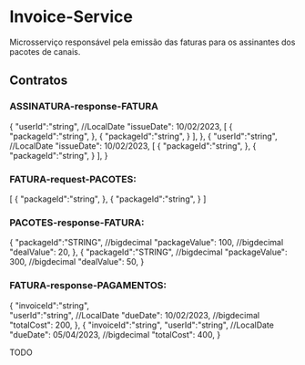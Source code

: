 # Invoice-Service
Microsserviço responsável pela emissão das faturas para os assinantes dos pacotes de canais.

## Contratos
### ASSINATURA-response-FATURA
{
    "userId":"string",
    //LocalDate
    "issueDate": 10/02/2023,
    [
        {
            "packageId":"string",
        },
        {
            "packageId":"string",
        }
    ],
},
{
    "userId":"string",
    //LocalDate
    "issueDate": 10/02/2023,
    [
        {
            "packageId":"string",
        },
        {
            "packageId":"string",
        }
    ],
}

### FATURA-request-PACOTES:
[
    {
        "packageId":"string",
    },
    {
        "packageId":"string",
    }
]

### PACOTES-response-FATURA:
{
    "packageId":"STRING",
    //bigdecimal
    "packageValue": 100,
    //bigdecimal
    "dealValue": 20,
},
{
    "packageId":"STRING",
    //bigdecimal
    "packageValue": 300,
    //bigdecimal
    "dealValue": 50,
}

### FATURA-response-PAGAMENTOS:
{
    "invoiceId":"string",   
    "userId":"string",
    //LocalDate
    "dueDate": 10/02/2023,
    //bigdecimal
    "totalCost": 200,
},
{
    "invoiceId":"string",
    "userId":"string",
    //LocalDate
    "dueDate": 05/04/2023,
    //bigdecimal
    "totalCost": 400,
}


TODO

